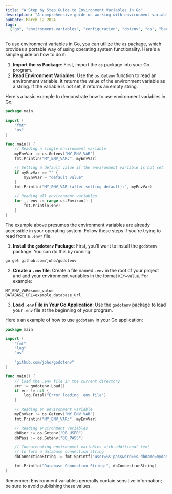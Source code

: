 ```yaml
---
title: "A Step by Step Guide to Environment Variables in Go"
description: "A comprehensive guide on working with environment variables in Go programming"
pubDate: March 12 2024
tags:
  ["go", "environment-variables", "configuration", "dotenv", "os", "backend"]
---
```


To use environment variables in Go, you can utilize the `os` package, which provides a portable way of using operating system functionality. Here's a simple guide on how to do it:

1. **Import the `os` Package**: First, import the `os` package into your Go program.
2. **Read Environment Variables**: Use the `os.Getenv` function to read an environment variable. It returns the value of the environment variable as a string. If the variable is not set, it returns an empty string.

Here's a basic example to demonstrate how to use environment variables in Go:

```go
package main

import (
    "fmt"
    "os"
)

func main() {
    // Reading a single environment variable
    myEnvVar := os.Getenv("MY_ENV_VAR")
    fmt.Println("MY_ENV_VAR:", myEnvVar)

    // Setting a default value if the environment variable is not set
    if myEnvVar == "" {
        myEnvVar = "default value"
    }
    fmt.Println("MY_ENV_VAR (after setting default):", myEnvVar)

    // Reading all environment variables
    for _, env := range os.Environ() {
        fmt.Println(env)
    }
}
```

The example above presumes the environment variables are already accessible in your operating system. Follow these steps if you're trying to read from a `.env*` file.

1. **Install the `godotenv` Package**: First, you'll want to install the `godotenv` package. You can do this by running:

```shell
go get github.com/joho/godotenv
```

2. **Create a `.env` file**: Create a file named `.env` in the root of your project and add your environment variables in the format `KEY=value`. For example:

```shell
MY_ENV_VAR=some_value
DATABASE_URL=example_database_url
```

3. **Load `.env` File in Your Go Application**: Use the `godotenv` package to load your `.env` file at the beginning of your program.

Here's an example of how to use `godotenv` in your Go application:

```go
package main

import (
    "fmt"
    "log"
    "os"

    "github.com/joho/godotenv"
)

func main() {
    // Load the .env file in the current directory
    err := godotenv.Load()
    if err != nil {
        log.Fatal("Error loading .env file")
    }

    // Reading an environment variable
    myEnvVar := os.Getenv("MY_ENV_VAR")
    fmt.Println("MY_ENV_VAR:", myEnvVar)

	// Reading environment variables
    dbUser := os.Getenv("DB_USER")
    dbPass := os.Getenv("DB_PASS")

    // Concatenating environment variables with additional text
    // to form a database connection string
    dbConnectionString := fmt.Sprintf("user=%s password=%s dbname=mydatabase sslmode=disable", dbUser, dbPass)

    fmt.Println("Database Connection String:", dbConnectionString)
}
```

Remember: Environment variables generally contain sensitive information; be sure to avoid publishing these values.
